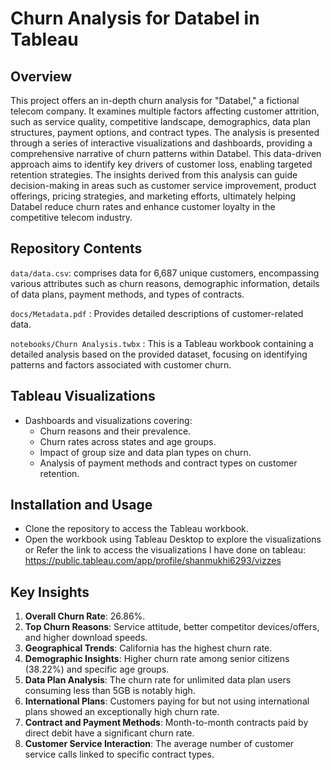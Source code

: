 # Churn Analysis for Databel in Tableau

## Overview
This project offers an in-depth churn analysis for "Databel," a fictional telecom company. It examines multiple factors affecting customer attrition, such as service quality, competitive landscape, demographics, data plan structures, payment options, and contract types. The analysis is presented through a series of interactive visualizations and dashboards, providing a comprehensive narrative of churn patterns within Databel. This data-driven approach aims to identify key drivers of customer loss, enabling targeted retention strategies. The insights derived from this analysis can guide decision-making in areas such as customer service improvement, product offerings, pricing strategies, and marketing efforts, ultimately helping Databel reduce churn rates and enhance customer loyalty in the competitive telecom industry.

## Repository Contents
`data/data.csv`: comprises data for 6,687 unique customers, encompassing various attributes such as churn reasons, demographic information, details of data plans, payment methods, and types of contracts.

`docs/Metadata.pdf` :  Provides detailed descriptions of customer-related data.

`notebooks/Churn Analysis.twbx` : This is a Tableau workbook containing a detailed analysis based on the provided dataset, focusing on identifying patterns and factors associated with customer churn.

## Tableau Visualizations
- Dashboards and visualizations covering:
  - Churn reasons and their prevalence.
  - Churn rates across states and age groups.
  - Impact of group size and data plan types on churn.
  - Analysis of payment methods and contract types on customer retention.

## Installation and Usage
- Clone the repository to access the Tableau workbook.
- Open the workbook using Tableau Desktop to explore the visualizations or Refer the link to access the visualizations I have done on tableau: https://public.tableau.com/app/profile/shanmukhi6293/vizzes

## Key Insights
1. **Overall Churn Rate**: 26.86%.
2. **Top Churn Reasons**: Service attitude, better competitor devices/offers, and higher download speeds.
3. **Geographical Trends**: California has the highest churn rate.
4. **Demographic Insights**: Higher churn rate among senior citizens (38.22%) and specific age groups.
5. **Data Plan Analysis**: The churn rate for unlimited data plan users consuming less than 5GB is notably high.
6. **International Plans**: Customers paying for but not using international plans showed an exceptionally high churn rate.
7. **Contract and Payment Methods**: Month-to-month contracts paid by direct debit have a significant churn rate.
8. **Customer Service Interaction**: The average number of customer service calls linked to specific contract types.
